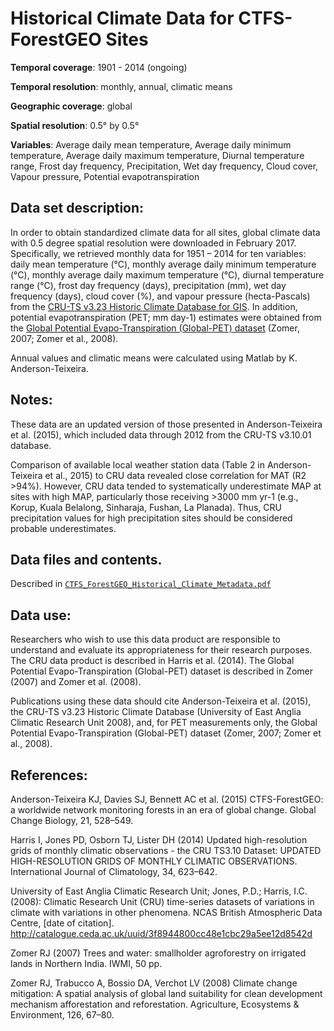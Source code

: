 # Historical Climate Data for CTFS-ForestGEO Sites

**Temporal coverage**: 1901 - 2014 (ongoing)

**Temporal resolution**: monthly, annual, climatic means

**Geographic coverage**: global

**Spatial resolution**: 0.5° by 0.5°

**Variables**: Average daily mean temperature,
               Average daily minimum temperature,
               Average daily maximum temperature,
               Diurnal temperature range,
               Frost day frequency,
               Precipitation,
               Wet day frequency,
               Cloud cover,
               Vapour pressure,
               Potential evapotranspiration

## Data set description:
In order to obtain standardized climate data for all sites, global climate data with 0.5 degree spatial resolution were downloaded in February 2017. Specifically, we retrieved monthly data for 1951 – 2014 for ten variables: daily mean temperature (°C), monthly average daily minimum temperature (°C), monthly average daily maximum temperature (°C), diurnal temperature range (°C), frost day frequency (days), precipitation (mm), wet day frequency (days), cloud cover (%), and vapour pressure (hecta-Pascals) from the [CRU-TS v3.23 Historic Climate Database for GIS](badc.nerc.ac.uk/data/cru/). In addition, potential evapotranspiration (PET; mm day-1) estimates were obtained from the [Global Potential Evapo-Transpiration (Global-PET) dataset](http://www.cgiar-csi.org/data/global-aridity-and-pet-database) (Zomer, 2007; Zomer et al., 2008). 

Annual values and climatic means were calculated using Matlab by K. Anderson-Teixeira.

## Notes:
These data are an updated version of those presented in Anderson-Teixeira et al. (2015), which included data through 2012 from the CRU-TS v3.10.01 database.

Comparison of available local weather station data (Table 2 in Anderson-Teixeira et al., 2015) to CRU data revealed close correlation for MAT (R2 >94%). However, CRU data tended to systematically underestimate MAP at sites with high MAP, particularly those receiving >3000 mm yr-1 (e.g., Korup, Kuala Belalong, Sinharaja, Fushan, La Planada). Thus, CRU precipitation values for high precipitation sites should be considered probable underestimates.

## Data files and contents.
Described in [`CTFS_ForestGEO_Historical_Climate_Metadata.pdf`](https://github.com/forestgeo/Climate/blob/master/Gridded_Data_Products/Historical%20Climate%20Data/CTFS-ForestGEO_historical_climate_metadata.pdf)

## Data use:

Researchers who wish to use this data product are responsible to understand and evaluate its appropriateness for their research purposes. The CRU data product is described in Harris et al. (2014). The Global Potential Evapo-Transpiration (Global-PET) dataset is described in  Zomer (2007) and Zomer et al. (2008).

Publications using these data should cite Anderson-Teixeira et al. (2015), the CRU-TS v3.23 Historic Climate Database (University of East Anglia Climatic Research Unit 2008), and, for PET measurements only, the Global Potential Evapo-Transpiration (Global-PET) dataset (Zomer, 2007; Zomer et al., 2008).

## References:

Anderson-Teixeira KJ, Davies SJ, Bennett AC et al. (2015) CTFS-ForestGEO: a worldwide network monitoring forests in an era of global change. Global Change Biology, 21, 528–549.

Harris I, Jones PD, Osborn TJ, Lister DH (2014) Updated high-resolution grids of monthly climatic observations - the CRU TS3.10 Dataset: UPDATED HIGH-RESOLUTION GRIDS OF MONTHLY CLIMATIC OBSERVATIONS. International Journal of Climatology, 34, 623–642.

University of East Anglia Climatic Research Unit; Jones, P.D.; Harris, I.C. (2008): Climatic Research Unit (CRU) time-series datasets of variations in climate with variations in other phenomena. NCAS British Atmospheric Data Centre, [date of citation]. http://catalogue.ceda.ac.uk/uuid/3f8944800cc48e1cbc29a5ee12d8542d

Zomer RJ (2007) Trees and water: smallholder agroforestry on irrigated lands in Northern India. IWMI, 50 pp.

Zomer RJ, Trabucco A, Bossio DA, Verchot LV (2008) Climate change mitigation: A spatial analysis of global land suitability for clean development mechanism afforestation and reforestation. Agriculture, Ecosystems & Environment, 126, 67–80.


